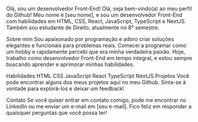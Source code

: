Olá, sou um desenvolvedor Front-End!
Olá, seja bem-vindo(a) ao meu perfil do Github! Meu nome é [seu nome], e sou um desenvolvedor Front-End com habilidades em HTML, CSS, React, JavaScript, TypeScript e NextJS. Também sou estudante de Direito, atualmente no 8° semestre.

Sobre mim
Sou apaixonado por programação e adoro criar soluções elegantes e funcionais para problemas reais. Comecei a programar como um hobby e rapidamente percebi que era minha verdadeira paixão. Hoje, trabalho como desenvolvedor Front-End em tempo integral, e estou sempre buscando aprender e aprimorar minhas habilidades.

Habilidades
HTML
CSS
JavaScript
React
TypeScript
NextJS
Projetos
Você pode encontrar alguns dos meus projetos aqui no meu Github. Sinta-se à vontade para explorá-los e deixar um feedback!

Contato
Se você quiser entrar em contato comigo, pode me encontrar no LinkedIn ou me enviar um e-mail em [seu e-mail]. Fico feliz em responder a quaisquer perguntas que você possa ter!
